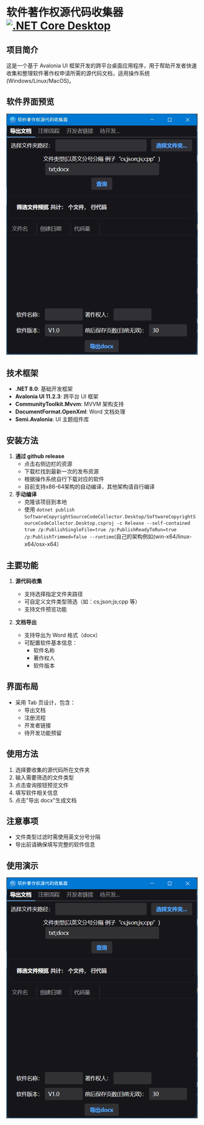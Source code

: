 # 软件著作权源代码收集器 [![.NET Core Desktop](https://github.com/jindongjie/SoftwareCopyrightSourceCodeCollector/actions/workflows/dotnet-desktop.yml/badge.svg)](https://github.com/jindongjie/SoftwareCopyrightSourceCodeCollector/actions/workflows/dotnet-desktop.yml)

## 项目简介

这是一个基于 Avalonia UI 框架开发的跨平台桌面应用程序，用于帮助开发者快速收集和整理软件著作权申请所需的源代码文档，适用操作系统(Windows/Linux/MacOS)。

## 软件界面预览

![软件主界面截图](./swscc-gif-jpeg/main-0.jpeg)

## 技术框架

- **.NET 8.0**: 基础开发框架
- **Avalonia UI 11.2.3**: 跨平台 UI 框架
- **CommunityToolkit.Mvvm**: MVVM 架构支持
- **DocumentFormat.OpenXml**: Word 文档处理
- **Semi.Avalonia**: UI 主题组件库

## 安装方法
1. **通过 github release**
   - 点击右侧边栏的资源
   - 下载栏找到最新一次的发布资源
   - 根据操作系统自行下载对应的软件
   - 目前支持x86-64架构的自动编译，其他架构请自行编译
2. **手动编译**
   - 克隆该项目到本地
   - 使用 ``` dotnet publish SoftwareCopyrightSourceCodeCollector.Desktop/SoftwareCopyrightSourceCodeCollector.Desktop.csproj -c Release --self-contained true /p:PublishSingleFile=true /p:PublishReadyToRun=true /p:PublishTrimmed=false --runtime ```(自己的架构例如(win-x64/linux-x64/osx-x64）
   
## 主要功能

1. **源代码收集**

   - 支持选择指定文件夹路径
   - 可自定义文件类型筛选（如：cs;json;js;cpp 等）
   - 支持文件预览功能

2. **文档导出**
   - 支持导出为 Word 格式（docx）
   - 可配置软件基本信息：
     - 软件名称
     - 著作权人
     - 软件版本

## 界面布局

- 采用 Tab 页设计，包含：
  - 导出文档
  - 注册流程
  - 开发者链接
  - 待开发功能预留

## 使用方法

1. 选择要收集的源代码所在文件夹
2. 输入需要筛选的文件类型
3. 点击查询按钮预览文件
4. 填写软件相关信息
5. 点击"导出 docx"生成文档

## 注意事项

- 文件类型过滤时需使用英文分号分隔
- 导出前请确保填写完整的软件信息

## 使用演示

![使用演示](./swscc-gif-jpeg/exsample.gif)
